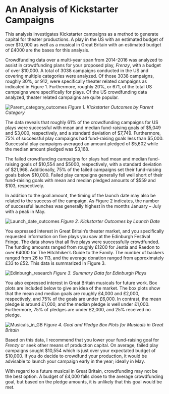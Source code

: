 # An Analysis of Kickstarter Campaigns

This analysis investigates Kickstarter campaigns as a method to generate capital for theater productions. A play in the US with an estimated budget of over $10,000 as well as a musical in Great Britain with an estimated budget of £4000 are the bases for this analysis.

Crowdfunding data over a multi-year span from 2014-2016 was analyzed to assist in crowdfunding plans for your proposed play, *Frenzy*, with a budget of over $10,000. A total of 3038 campaigns conducted in the US and covering multiple categories were analyzed. Of those 3038 campaigns, roughly 30%, or 912, were specifically theater related campaigns as indicated in Figure 1. Furthermore, roughly 20%, or 671, of the total US campaigns were specifically for plays. Of the US crowdfunding data analyzed, theater related campaigns are quite popular.

![Parent_category_outcomes](https://user-images.githubusercontent.com/78708856/108008362-33ec4380-6fce-11eb-9019-0e7e27bf76eb.png)
*Figure 1. Kickstarter Outcomes by Parent Category*

The data reveals that roughly 61% of the crowdfunding campaigns for US plays were successful with mean and median fund-raising goals of $5,049 and $3,000, respectively, and a standard deviation of $7,749. Furthermore, 75% of successful play campaigns had fund-raising goals less than $5,000. Successful play campaigns averaged an amount pledged of $5,602 while the median amount pledged was $3,168. 

The failed crowdfunding campaigns for plays had mean and median fund-raising goals of $10,554 and $5000, respectively, with a standard deviation of $21,968. Additionally, 75% of the failed campaigns set their fund-raising goals below $10,000. Failed play campaigns generally fell well short of their fund-raising goals with mean and median pledged amounts of $559 and $103, respectively.

In addition to the goal amount, the timing of the launch date may also be related to the success of the campaign. As Figure 2 indicates, the number of successful launches was generally highest in the months January – July with a peak in May.

![Launch_date_outcomes](https://user-images.githubusercontent.com/78708856/108008520-8594ce00-6fce-11eb-8677-027f7b3ecea6.png)
*Figure 2. Kickstarter Outcomes by Launch Date*

You expressed interest in Great Britain’s theater market, and you specifically requested information on five plays you saw at the Edinburgh Festival Fringe. The data shows that all five plays were successfully crowdfunded. The funding amounts ranged from roughly £1200 for Jestia and Raedon to over £4000 for The Hitchhiker’s Guide to the Family. The number of backers ranged from 26 to 113, and the average donation ranged from approximately £33 to £52. This data is summarized in Figure 3.

![Edinburgh_research](https://user-images.githubusercontent.com/78708856/108008526-89c0eb80-6fce-11eb-9e70-d0a406db1f90.png)
*Figure 3. Summary Data for Edinburgh Plays*

You also expressed interest in Great Britain musicals for future work. Box plots are included below to give an idea of the market. The box plots show that the mean and median goals are roughly £4,000 and £2,000, respectively, and 75% of the goals are under £6,000. In contrast, the mean pledge is around £1,000, and the median pledge is well under £1,000. Furthermore, 75% of pledges are under £2,000, and 25% received no pledge.

![Musicals_in_GB](https://user-images.githubusercontent.com/78708856/108008529-8c234580-6fce-11eb-899a-844407139fe4.png)
*Figure 4. Goal and Pledge Box Plots for Musicals in Great Britain*

Based on this data, I recommend that you lower your fund-raising goal for *Frenzy* or seek other means of production capital. On average, failed play campaigns sought $10,554 which is just over your expectated budget of $10,000. If you do decide to crowdfund your production, it would be advisable to launch your campaign early in the year; ideally in May.

With regard to a future musical in Great Britain, crowdfunding may not be the best option. A budget of £4,000 falls close to the average crowdfunding goal, but based on the pledge amounts, it is unlikely that this goal would be met. 

